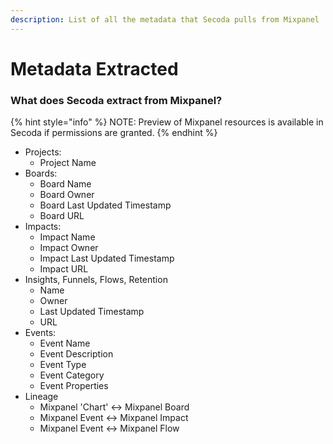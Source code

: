```yaml
---
description: List of all the metadata that Secoda pulls from Mixpanel
---
```


# Metadata Extracted

### What does Secoda extract from Mixpanel?

{% hint style="info" %}
NOTE: Preview of Mixpanel resources is available in Secoda if permissions are granted.&#x20;
{% endhint %}

* Projects:
  * Project Name
* Boards:
  * Board Name
  * Board Owner
  * Board Last Updated Timestamp
  * Board URL
* Impacts:
  * Impact Name
  * Impact Owner
  * Impact Last Updated Timestamp
  * Impact URL
* Insights, Funnels, Flows, Retention
  * Name
  * Owner
  * Last Updated Timestamp
  * URL
* Events:
  * Event Name
  * Event Description
  * Event Type
  * Event Category&#x20;
  * Event Properties
* Lineage
  * Mixpanel 'Chart' <-> Mixpanel Board
  * Mixpanel Event <-> Mixpanel Impact
  * Mixpanel Event <-> Mixpanel Flow

